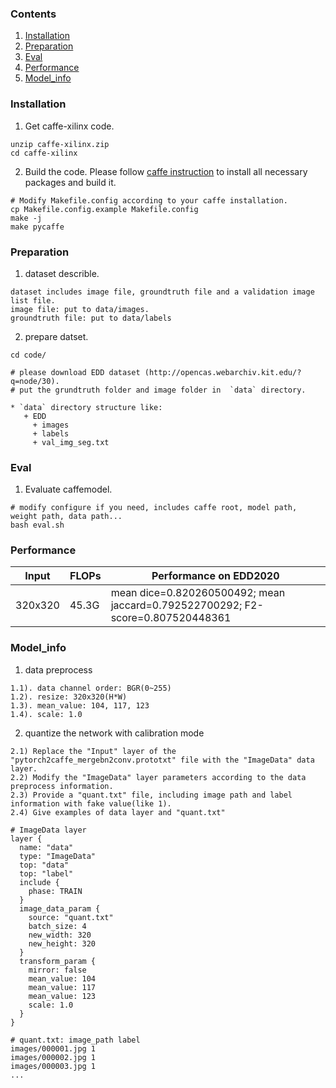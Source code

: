 ### Contents
1. [Installation](#installation)
2. [Preparation](#preparation)
3. [Eval](#eval)
4. [Performance](#performance)
5. [Model_info](#model_info)

### Installation
1. Get caffe-xilinx code.
  ```shell
  unzip caffe-xilinx.zip
  cd caffe-xilinx
  ```

2. Build the code. Please follow [caffe instruction](https://edd2020.grand-challenge.org/Home/) to install all necessary packages and build it.
  ```shell
  # Modify Makefile.config according to your caffe installation.
  cp Makefile.config.example Makefile.config
  make -j
  make pycaffe
  ```

### Preparation

1. dataset describle.
  ```
  dataset includes image file, groundtruth file and a validation image list file.
  image file: put to data/images.
  groundtruth file: put to data/labels
  ```
2. prepare datset.

  ```shell
  cd code/

  # please download EDD dataset (http://opencas.webarchiv.kit.edu/?q=node/30).
  # put the grundtruth folder and image folder in  `data` directory.

  * `data` directory structure like:
     + EDD
       + images
       + labels
       + val_img_seg.txt
  ```

### Eval

1. Evaluate caffemodel.
  ```shell
  # modify configure if you need, includes caffe root, model path, weight path, data path...
  bash eval.sh
  ```
  
### Performance

|Input | FLOPs | Performance on EDD2020 | 
|---- |----|----|
|320x320|45.3G| mean dice=0.820260500492; mean jaccard=0.792522700292; F2-score=0.807520448361|


### Model_info

1. data preprocess
```
1.1). data channel order: BGR(0~255)
1.2). resize: 320x320(H*W)
1.3). mean_value: 104, 117, 123
1.4). scale: 1.0
```
2. quantize the network with calibration mode
```
2.1) Replace the "Input" layer of the "pytorch2caffe_mergebn2conv.prototxt" file with the "ImageData" data layer.
2.2) Modify the "ImageData" layer parameters according to the data preprocess information.
2.3) Provide a "quant.txt" file, including image path and label information with fake value(like 1).
2.4) Give examples of data layer and "quant.txt"

# ImageData layer
layer {
  name: "data"
  type: "ImageData"
  top: "data"
  top: "label"
  include {
    phase: TRAIN
  }
  image_data_param {
    source: "quant.txt"
    batch_size: 4
    new_width: 320
    new_height: 320
  }
  transform_param {
    mirror: false
    mean_value: 104
    mean_value: 117
    mean_value: 123
    scale: 1.0
  }
}

# quant.txt: image_path label
images/000001.jpg 1
images/000002.jpg 1
images/000003.jpg 1
...
```